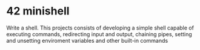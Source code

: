 # 42 minishell
Write a shell.
This projects consists of developing a simple shell capable of executing commands, redirecting input and output, chaining pipes, setting and unsetting enviroment variables and other built-in commands
